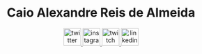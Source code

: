 <h1 align="center">Caio Alexandre Reis de Almeida</h1>

<p align="center">
<a title="twitter" href="https://twitter.com/gaviusking" target="_blank">
<image alt="twitter" src="https://image.flaticon.com/icons/svg/145/145812.svg" width="40px"></image> 
</a>
<a title="instagram" href="https://instagram.com/ccaio_reis" target="_blank">
<image alt="instagram" src="https://image.flaticon.com/icons/svg/187/187207.svg" width="40px"></image> 
</a>
<a title="twitch" href="https://twitch.tv/gaviusking" target="_blank">
<image alt="twitch" src="https://image.flaticon.com/icons/svg/356/356001.svg" width="40px"></image> 
</a>
<a title="linkedin" href="https://br.linkedin.com/in/caio-alexandre-reis-de-almeida-8276171b2" target="_blank">
<image alt="linkedin" src="https://image.flaticon.com/icons/svg/187/187185.svg" width="40px"></image> 
</a>
</p>

